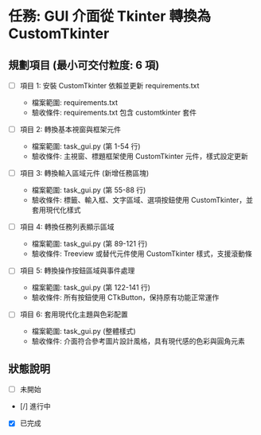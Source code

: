 # 任務: GUI 介面從 Tkinter 轉換為 CustomTkinter

## 規劃項目 (最小可交付粒度: 6 項)

- [ ] 項目 1: 安裝 CustomTkinter 依賴並更新 requirements.txt
  - 檔案範圍: requirements.txt
  - 驗收條件: requirements.txt 包含 customtkinter 套件

- [ ] 項目 2: 轉換基本視窗與框架元件
  - 檔案範圍: task_gui.py (第 1-54 行)
  - 驗收條件: 主視窗、標題框架使用 CustomTkinter 元件，樣式設定更新

- [ ] 項目 3: 轉換輸入區域元件 (新增任務區塊)
  - 檔案範圍: task_gui.py (第 55-88 行)
  - 驗收條件: 標籤、輸入框、文字區域、選項按鈕使用 CustomTkinter，並套用現代化樣式

- [ ] 項目 4: 轉換任務列表顯示區域
  - 檔案範圍: task_gui.py (第 89-121 行)
  - 驗收條件: Treeview 或替代元件使用 CustomTkinter 樣式，支援滾動條

- [ ] 項目 5: 轉換操作按鈕區域與事件處理
  - 檔案範圍: task_gui.py (第 122-141 行)
  - 驗收條件: 所有按鈕使用 CTkButton，保持原有功能正常運作

- [ ] 項目 6: 套用現代化主題與色彩配置
  - 檔案範圍: task_gui.py (整體樣式)
  - 驗收條件: 介面符合參考圖片設計風格，具有現代感的色彩與圓角元素

## 狀態說明
- [ ] 未開始
- [/] 進行中
- [x] 已完成
